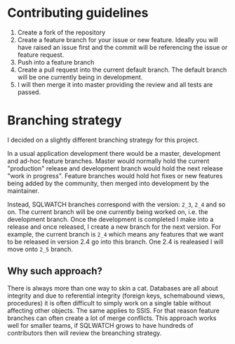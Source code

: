 # Contributing guidelines

1. Create a fork of the repository
1. Create a feature branch for your issue or new feature. Ideally you will have raised an issue first and the commit will be referencing the issue or feature request.
1. Push into a feature branch
1. Create a pull request into the current default branch. The default branch will be one currently being in development.
1. I will then merge it into master providing the review and all tests are passed.


# Branching strategy
I decided on a slightly different branching strategy for this project. 

In a usual application development there would be a master, development and ad-hoc feature branches. Master would normally hold the current "production" release and development branch would hold the next release "work in progress". Feature branches would hold hot fixes or new features being added by the community, then merged into development by the maintainer.

Instead, SQLWATCH branches correspond with the version: `2_3`, `2_4` and so on. The current branch will be one currently being worked on, i.e. the development branch. Once the development is completed I make into a release and once released, I create a new branch for the next version. For example, the current branch is `2_4` which means any features that we want to be released in version 2.4 go into this branch. One 2.4 is realeased I will move onto `2_5` branch.

## Why such approach?
There is always more than one way to skin a cat. Databases are all about integrity and due to referential integrity (foreign keys, schemabound views, procedures) it is often difficult to simply work on a single table without affecting other objects. The same applies to SSIS. For that reason feature branches can often create a lot of merge conflicts. This approach works well for smaller teams, if SQLWATCH grows to have hundreds of contributors then will review the breanching strategy.
